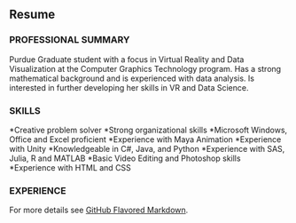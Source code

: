 ## Resume


### PROFESSIONAL SUMMARY

Purdue Graduate student with a focus in Virtual Reality and Data Visualization at the Computer Graphics Technology program. Has a strong mathematical background and is experienced with data analysis. Is interested in further developing her skills in VR and Data Science.  


### SKILLS

*Creative problem solver 
*Strong organizational skills 
*Microsoft Windows, Office and Excel proficient 
*Experience with Maya Animation 
*Experience with Unity 
*Knowledgeable in C#, Java,  and Python 
*Experience with SAS, Julia, R and MATLAB 
*Basic Video Editing and Photoshop skills 
*Experience with HTML and CSS 

### EXPERIENCE


For more details see [GitHub Flavored Markdown](https://guides.github.com/features/mastering-markdown/).
